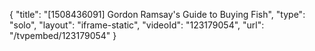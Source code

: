 {
    "title": "[1508436091] Gordon Ramsay's Guide to Buying Fish",
    "type": "solo",
    "layout": "iframe-static",
    "videoId": "123179054",
    "url": "\/tvpembed\/123179054"
}